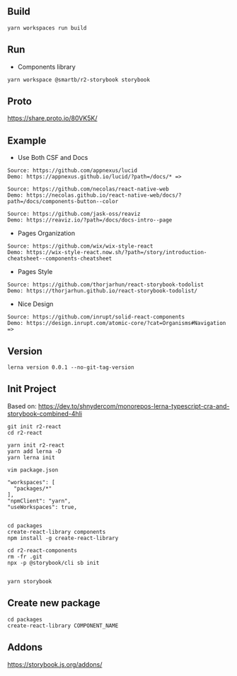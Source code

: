 ## Build

```
yarn workspaces run build
```

## Run

- Components library

```
yarn workspace @smartb/r2-storybook storybook
```

## Proto

https://share.proto.io/80VK5K/

## Example

- Use Both CSF and Docs

```
Source: https://github.com/appnexus/lucid
Demo: https://appnexus.github.io/lucid/?path=/docs/* =>
```

```
Source: https://github.com/necolas/react-native-web
Demo: https://necolas.github.io/react-native-web/docs/?path=/docs/components-button--color
```

```
Source: https://github.com/jask-oss/reaviz
Demo: https://reaviz.io/?path=/docs/docs-intro--page
```

- Pages Organization

```
Source: https://github.com/wix/wix-style-react
Demo: https://wix-style-react.now.sh/?path=/story/introduction-cheatsheet--components-cheatsheet
```

- Pages Style

```
Source: https://github.com/thorjarhun/react-storybook-todolist
Demo: https://thorjarhun.github.io/react-storybook-todolist/
```

- Nice Design

```
Source: https://github.com/inrupt/solid-react-components
Demo: https://design.inrupt.com/atomic-core/?cat=Organisms#Navigation =>
```

## Version

```
lerna version 0.0.1 --no-git-tag-version
```

## Init Project

Based on:
https://dev.to/shnydercom/monorepos-lerna-typescript-cra-and-storybook-combined-4hli

```
git init r2-react
cd r2-react

yarn init r2-react
yarn add lerna -D
yarn lerna init

vim package.json

"workspaces": [
  "packages/*"
],
"npmClient": "yarn",
"useWorkspaces": true,


cd packages
create-react-library components
npm install -g create-react-library

cd r2-react-components
rm -fr .git
npx -p @storybook/cli sb init


yarn storybook
```

## Create new package

```
cd packages
create-react-library COMPONENT_NAME
```

## Addons

https://storybook.js.org/addons/
